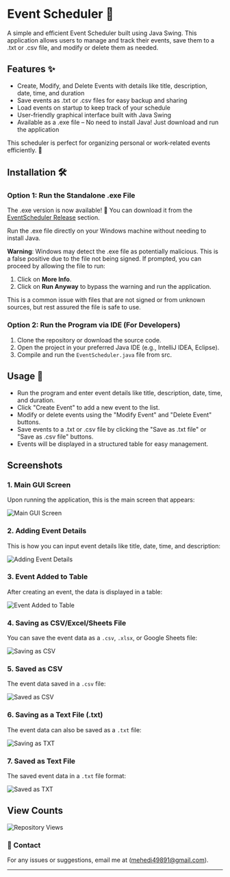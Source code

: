 # Event Scheduler 📅

A simple and efficient Event Scheduler built using Java Swing. This application allows users to manage and track their events, save them to a .txt or .csv file, and modify or delete them as needed.

## Features ✨

- Create, Modify, and Delete Events with details like title, description, date, time, and duration
- Save events as .txt or .csv files for easy backup and sharing
- Load events on startup to keep track of your schedule
- User-friendly graphical interface built with Java Swing
- Available as a .exe file – No need to install Java! Just download and run the application

This scheduler is perfect for organizing personal or work-related events efficiently. 🚀

## Installation 🛠️

### Option 1: Run the Standalone .exe File
The .exe version is now available! 🎉 You can download it from the [EventScheduler Release](https://github.com/Mahdi767/Event-Scheduler/releases/tag/EventScheduler) section.

Run the .exe file directly on your Windows machine without needing to install Java.

**Warning**: Windows may detect the .exe file as potentially malicious. This is a false positive due to the file not being signed. If prompted, you can proceed by allowing the file to run:

1. Click on **More Info**.
2. Click on **Run Anyway** to bypass the warning and run the application.

This is a common issue with files that are not signed or from unknown sources, but rest assured the file is safe to use.

### Option 2: Run the Program via IDE (For Developers)
1. Clone the repository or download the source code.
2. Open the project in your preferred Java IDE (e.g., IntelliJ IDEA, Eclipse).
3. Compile and run the `EventScheduler.java` file from src.

## Usage 🚀
- Run the program and enter event details like title, description, date, time, and duration.
- Click "Create Event" to add a new event to the list.
- Modify or delete events using the "Modify Event" and "Delete Event" buttons.
- Save events to a .txt or .csv file by clicking the "Save as .txt file" or "Save as .csv file" buttons.
- Events will be displayed in a structured table for easy management.


## Screenshots
### 1. **Main GUI Screen**  
Upon running the application, this is the main screen that appears:  

![Main GUI Screen](https://raw.githubusercontent.com/Mahdi767/Event-Scheduler/main/Event%20Scheduler/src/Main.png)

### 2. **Adding Event Details**  
This is how you can input event details like title, date, time, and description: 

![Adding Event Details](https://raw.githubusercontent.com/Mahdi767/Event-Scheduler/main/Event%20Scheduler/src/data%20adding.png)

### 3. **Event Added to Table**  
After creating an event, the data is displayed in a table:  

![Event Added to Table](https://raw.githubusercontent.com/Mahdi767/Event-Scheduler/main/Event%20Scheduler/src/added%20data.png)

### 4. **Saving as CSV/Excel/Sheets File**  
You can save the event data as a `.csv`, `.xlsx`, or Google Sheets file:  

![Saving as CSV](https://raw.githubusercontent.com/Mahdi767/Event-Scheduler/main/Event%20Scheduler/src/Saving%20as%20.csv.png)

### 5. **Saved as CSV**  
The event data saved in a `.csv` file:  

![Saved as CSV](https://raw.githubusercontent.com/Mahdi767/Event-Scheduler/main/Event%20Scheduler/src/saved%20as%20.csv.png)

### 6. **Saving as a Text File (.txt)**  
The event data can also be saved as a `.txt` file:  

![Saving as TXT](https://raw.githubusercontent.com/Mahdi767/Event-Scheduler/main/Event%20Scheduler/src/saving%20as%20.txt.png)

### 7. **Saved as Text File**  
The saved event data in a `.txt` file format:  

![Saved as TXT](https://raw.githubusercontent.com/Mahdi767/Event-Scheduler/main/Event%20Scheduler/src/saved%20as%20.txt.png)

## View Counts
![Repository Views](https://komarev.com/ghpvc/?username=Mahdi767&repo=Event-Scheduler&label=Repository+Views&color=blue&style=flat)

### 📧 Contact

For any issues or suggestions, email me at (mehedi49891@gmail.com).

---

